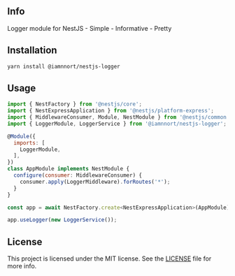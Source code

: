 ## Info

Logger module for NestJS - Simple - Informative - Pretty

## Installation

```bash
yarn install @iamnnort/nestjs-logger
```

## Usage

```javascript
import { NestFactory } from '@nestjs/core';
import { NestExpressApplication } from '@nestjs/platform-express';
import { MiddlewareConsumer, Module, NestModule } from '@nestjs/common';
import { LoggerModule, LoggerService } from '@iamnnort/nestjs-logger';

@Module({
  imports: [
    LoggerModule,
  ],
})
class AppModule implements NestModule {
  configure(consumer: MiddlewareConsumer) {
    consumer.apply(LoggerMiddleware).forRoutes('*');
  }
}

const app = await NestFactory.create<NestExpressApplication>(AppModule);

app.useLogger(new LoggerService());
```

## License

This project is licensed under the MIT license. See the [LICENSE](LICENSE) file for more info.

